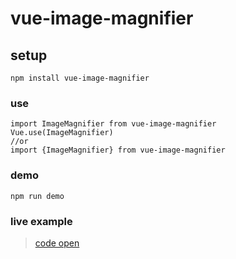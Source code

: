 # vue-image-magnifier

## setup
```
npm install vue-image-magnifier
```

### use
```
import ImageMagnifier from vue-image-magnifier
Vue.use(ImageMagnifier)
//or
import {ImageMagnifier} from vue-image-magnifier
```

### demo
```
npm run demo
```

### live example
> [code open](https://codepen.io/zhoulin/pen/dLOgPP)

